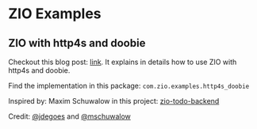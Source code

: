 # ZIO Examples

## ZIO with http4s and doobie
Checkout this blog post: [link](https://medium.com/@wiemzin/zio-with-http4s-and-doobie-952fba51d089). It explains in details how to use ZIO with http4s and doobie. 

Find the implementation in this package: `com.zio.examples.http4s_doobie`

Inspired by: Maxim Schuwalow in this project: [zio-todo-backend](https://github.com/mschuwalow/zio-todo-backend)

Credit: [@jdegoes](https://github.com/jdegoes) and [@mschuwalow](https://github.com/mschuwalow)
